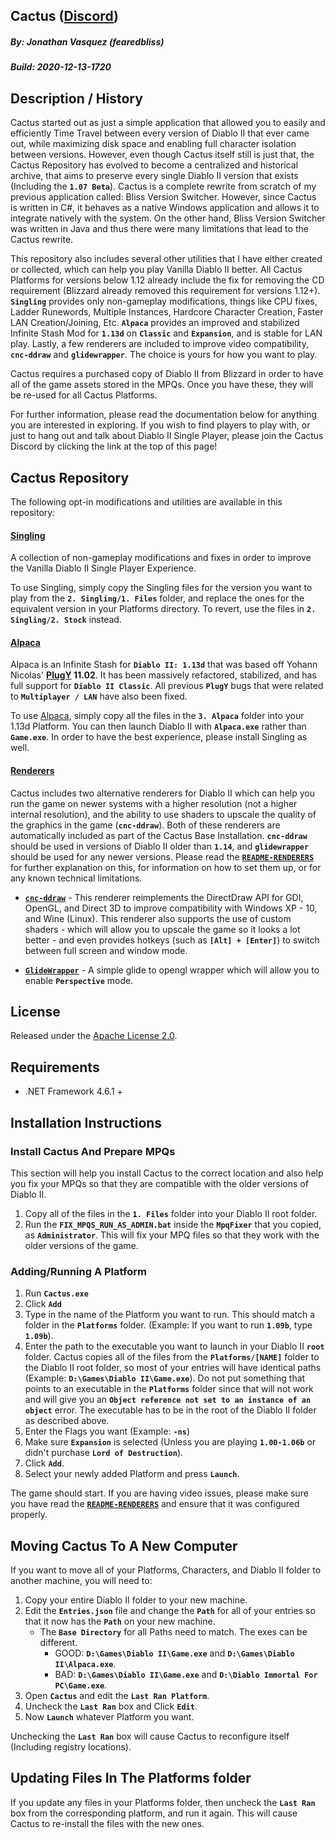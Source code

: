 ## Cactus ([Discord](https://discord.gg/t982a4qxN5))
##### By: Jonathan Vasquez (fearedbliss)
##### Build: 2020-12-13-1720

## Description / History

Cactus started out as just a simple application that allowed you to easily and
efficiently Time Travel between every version of Diablo II that ever came out,
while maximizing disk space and enabling full character isolation between versions.
However, even though Cactus itself still is just that, the Cactus Repository has
evolved to become a centralized and historical archive, that aims to preserve every
single Diablo II version that exists (Including the **`1.07 Beta`**).
Cactus is a complete rewrite from scratch of my previous application called:
Bliss Version Switcher. However, since Cactus is written in C#, it behaves as a
native Windows application and allows it to integrate natively with the system.
On the other hand, Bliss Version Switcher was written in Java and thus there were
many limitations that lead to the Cactus rewrite.

This repository also includes several other utilities that I have either created
or collected, which can help you play Vanilla Diablo II better. All Cactus
Platforms for versions below 1.12 already include the fix for removing the
CD requirement (Blizzard already removed this requirement for versions 1.12+).
**`Singling`** provides only non-gameplay modifications, things like CPU fixes,
Ladder Runewords, Multiple Instances, Hardcore Character Creation, Faster LAN
Creation/Joining, Etc. **`Alpaca`** provides an improved and stabilized Infinite
Stash Mod for **`1.13d`** on **`Classic`** and **`Expansion`**, and is stable
for LAN play. Lastly, a few renderers are included to improve video compatibility,
**`cnc-ddraw`** and **`glidewrapper`**. The choice is yours for how you want to play.

Cactus requires a purchased copy of Diablo II from Blizzard in order to have
all of the game assets stored in the MPQs. Once you have these, they will be
re-used for all Cactus Platforms.

For further information, please read the documentation below for anything you
are interested in exploring. If you wish to find players to play with, or just
to hang out and talk about Diablo II Single Player, please join the Cactus
Discord by clicking the link at the top of this page!

## Cactus Repository

The following opt-in modifications and utilities are available in this repository:

#### [Singling](README-SINGLING.md)

A collection of non-gameplay modifications and fixes in
order to improve the Vanilla Diablo II Single Player Experience.

To use Singling, simply copy the Singling files for the version you want to
play from the **`2. Singling/1. Files`** folder, and replace the ones for
the equivalent version in your Platforms directory. To revert, use the files
in **`2. Singling/2. Stock`** instead.

#### [Alpaca](README-ALPACA.md)

Alpaca is an Infinite Stash for **`Diablo II: 1.13d`** that was based off
Yohann Nicolas' **[PlugY](http://plugy.free.fr/en/index.html) 11.02**.
It has been massively refactored, stabilized, and has full support for
**`Diablo II Classic`**. All previous **`PlugY`** bugs that were related to
**`Multiplayer / LAN`** have also been fixed.

To use [Alpaca](https://github.com/fearedbliss/Alpaca), simply copy all the
files in the **`3. Alpaca`** folder into your 1.13d Platform. You can then
launch Diablo II with **`Alpaca.exe`** rather than **`Game.exe`**. In order
to have the best experience, please install Singling as well.

#### [Renderers](README-RENDERERS.md)

Cactus includes two alternative renderers for Diablo II which can help you
run the game on newer systems with a higher resolution (not a higher internal
resolution), and the ability to use shaders to upscale the quality of the
graphics in the game (**`cnc-ddraw`**). Both of these renderers are automatically
included as part of the Cactus Base Installation. **`cnc-ddraw`** should be used
in versions of Diablo II older than **`1.14`**, and **`glidewrapper`** should
be used for any newer versions. Please read the [**`README-RENDERERS`**](README-RENDERERS.md)
for further explanation on this, for information on how to set them up, or for any
known technical limitations.

- [**`cnc-ddraw`**](https://github.com/CnCNet/cnc-ddraw) - This renderer
  reimplements the DirectDraw API for GDI, OpenGL, and Direct 3D to improve
  compatibility with Windows XP - 10, and Wine (Linux). This renderer also
  supports the use of custom shaders - which will allow you to upscale the game
  so it looks a lot better - and even provides hotkeys (such as
  **`[Alt] + [Enter]`**) to switch between full screen and window mode.

- [**`GlideWrapper`**](http://www.svenswrapper.de/english/) - A simple glide to
  opengl wrapper which will allow you to enable **`Perspective`** mode.

## License

Released under the [Apache License 2.0](LICENSE.txt).

## Requirements

- .NET Framework 4.6.1 +

## Installation Instructions

### Install Cactus And Prepare MPQs

This section will help you install Cactus to the correct location and also help you
fix your MPQs so that they are compatible with the older versions of Diablo II.

1. Copy all of the files in the **`1. Files`** folder into your Diablo II root folder.
2. Run the **`FIX_MPQS_RUN_AS_ADMIN.bat`** inside the **`MpqFixer`** that you copied, as
   **`Administrator`**. This will fix your MPQ files so that they work with the older versions
   of the game.

### Adding/Running A Platform

1. Run **`Cactus.exe`**
2. Click **`Add`**
3. Type in the name of the Platform you want to run. This should match a folder in the **`Platforms`**
   folder. (Example: If you want to run **`1.09b`**, type **`1.09b`**).
4. Enter the path to the executable you want to launch in your Diablo II **`root`** folder.
   Cactus copies all of the files from the **`Platforms/[NAME]`** folder to the Diablo II root folder,
   so most of your entries will have identical paths (Example: **`D:\Games\Diablo II\Game.exe`**).
   Do not put something that points to an executable in the **`Platforms`** folder since that will not work
   and will give you an **`Object reference not set to an instance of an object`** error. The executable has
   to be in the root of the Diablo II folder as described above.
5. Enter the Flags you want (Example: **`-ns`**)
6. Make sure **`Expansion`** is selected (Unless you are playing **`1.00-1.06b`** or didn't purchase **`Lord of Destruction`**).
7. Click **`Add`**.
8. Select your newly added Platform and press **`Launch`**.

The game should start. If you are having video issues, please make sure you
have read the [**`README-RENDERERS`**](README-RENDERERS.md) and ensure that
it was configured properly.

## Moving Cactus To A New Computer

If you want to move all of your Platforms, Characters, and Diablo II folder
to another machine, you will need to:

1. Copy your entire Diablo II folder to your new machine.
2. Edit the **`Entries.json`** file and change the **`Path`** for all of your entries
   so that it now has the **`Path`** on your new machine.
   - The **`Base Directory`** for all Paths need to match. The exes can be different.
   		- GOOD: **`D:\Games\Diablo II\Game.exe`** and **`D:\Games\Diablo II\Alpaca.exe`**.
   		- BAD: **`D:\Games\Diablo II\Game.exe`** and **`D:\Diablo Immortal For PC\Game.exe`**.
3. Open **`Cactus`** and edit the **`Last Ran Platform`**.
4. Uncheck the **`Last Ran`** box and Click **`Edit`**.
5. Now **`Launch`** whatever Platform you want.

Unchecking the **`Last Ran`** box will cause Cactus to reconfigure itself (Including registry locations).

## Updating Files In The Platforms folder

If you update any files in your Platforms folder, then uncheck the **`Last Ran`**
box from the corresponding platform, and run it again. This will cause Cactus
to re-install the files with the new ones.
